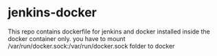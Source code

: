 # jenkins-docker
This repo contains dockerfile for jenkins and docker installed inside the docker container only. you have to mount /var/run/docker.sock:/var/run/docker.sock folder to docker 
